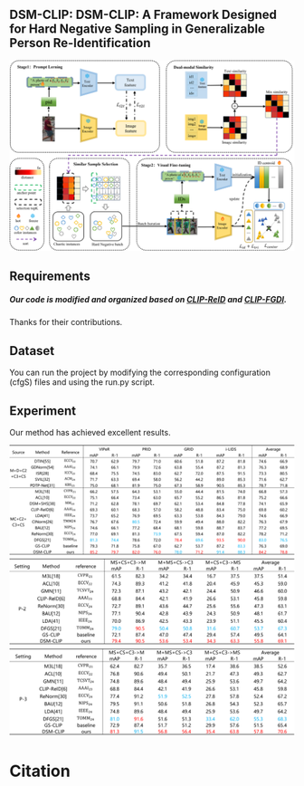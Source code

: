 ## DSM-CLIP: DSM-CLIP: A Framework Designed for Hard Negative Sampling in Generalizable Person Re-Identification


![pipeline](DSM-CLIP.png)


## Requirements

##### Our code is modified and organized based on [CLIP-ReID](https://github.com/Syliz517/CLIP-ReID) and [CLIP-FGDI](https://github.com/Qi5Lei/CLIP-FGDI).

Thanks for their contributions.


## Dataset
You can run the project by modifying the corresponding configuration (cfgS) files and using the run.py script.

## Experiment

Our method has achieved excellent results.

![experiments](P-1.png)
![experiments](P-2.png)
![experiments](P-3.png)
# Citation

```tex

```

